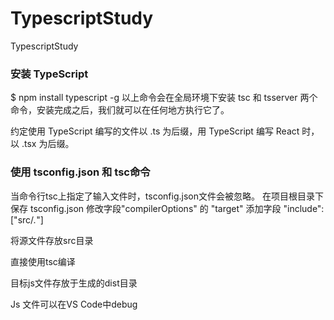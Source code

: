 # TypescriptStudy
TypescriptStudy


### 安装 TypeScript

$ npm install typescript -g
以上命令会在全局环境下安装 tsc 和 tsserver 两个命令，安装完成之后，我们就可以在任何地方执行它了。

约定使用 TypeScript 编写的文件以 .ts 为后缀，用 TypeScript 编写 React 时，以 .tsx 为后缀。

### 使用 tsconfig.json 和 tsc命令

当命令行tsc上指定了输入文件时，tsconfig.json文件会被忽略。
在项目根目录下保存 tsconfig.json
修改字段"compilerOptions" 的 "target"
添加字段 "include": ["src/*.*"]

将源文件存放src目录

直接使用tsc编译

目标js文件存放于生成的dist目录

Js 文件可以在VS Code中debug
